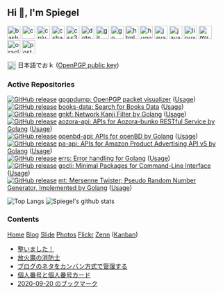 ## Hi 👋, I'm Spiegel

<p>
<img src="https://www.vectorlogo.zone/logos/gnu_bash/gnu_bash-icon.svg" alt="bash" width="30" height="30"/>
<img src="https://devicons.github.io/devicon/devicon.git/icons/c/c-original.svg" alt="c" width="30" height="30"/>
<img src="https://devicons.github.io/devicon/devicon.git/icons/cplusplus/cplusplus-original.svg" alt="cplusplus" width="30" height="30"/>
<img src="https://devicons.github.io/devicon/devicon.git/icons/csharp/csharp-original.svg" alt="csharp" width="30" height="30"/>
<img src="https://devicons.github.io/devicon/devicon.git/icons/css3/css3-original-wordmark.svg" alt="css3" width="30" height="30"/>
<img src="https://devicons.github.io/devicon/devicon.git/icons/dot-net/dot-net-original-wordmark.svg" alt="dotnet" width="30" height="30"/>
<img src="https://www.vectorlogo.zone/logos/git-scm/git-scm-icon.svg" alt="git" width="30" height="30"/>
<img src="https://devicons.github.io/devicon/devicon.git/icons/go/go-original.svg" alt="go" width="30" height="30"/>
<img src="https://devicons.github.io/devicon/devicon.git/icons/html5/html5-original-wordmark.svg" alt="html5" width="30" height="30"/>
<img src="https://api.iconify.design/logos-hugo.svg" alt="hugo" width="30" height="30"/>
<img src="https://devicons.github.io/devicon/devicon.git/icons/java/java-original-wordmark.svg" alt="java" width="30" height="30"/>
<img src="https://devicons.github.io/devicon/devicon.git/icons/javascript/javascript-original.svg" alt="javascript" width="30" height="30"/>
<img src="https://devicons.github.io/devicon/devicon.git/icons/linux/linux-original.svg" alt="linux" width="30" height="30"/>
<img src="https://devicons.github.io/devicon/devicon.git/icons/mysql/mysql-original-wordmark.svg" alt="mysql" width="30" height="30"/>
<img src="https://devicons.github.io/devicon/devicon.git/icons/oracle/oracle-original.svg" alt="oracle" width="30" height="30"/>
<img src="https://devicons.github.io/devicon/devicon.git/icons/postgresql/postgresql-original-wordmark.svg" alt="postgresql" width="30" height="30"/></p>
</p>

<p>
<a href="https://twitter.com/spiegel_2007" target="blank"><img align="center" src="https://cdn.jsdelivr.net/npm/simple-icons@3.0.1/icons/twitter.svg" alt="spiegel_2007" height="20" width="20" /></a>
日本語でおｋ (<a href="https://baldanders.info/pubkeys/spiegel.asc">OpenPGP public key</a>)
</p>

### Active Repositories

[![GitHub release](https://img.shields.io/github/release/spiegel-im-spiegel/gpgpdump.svg)](https://github.com/spiegel-im-spiegel/gpgpdump/releases/latest) [gpgpdump: OpenPGP packet visualizer](https://github.com/spiegel-im-spiegel/gpgpdump) ([Usage](https://text.baldanders.info/release/gpgpdump/))
<br>
[![GitHub release](https://img.shields.io/github/release/spiegel-im-spiegel/books-data.svg)](https://github.com/spiegel-im-spiegel/books-data/releases/latest) [books-data: Search for Books Data](https://github.com/spiegel-im-spiegel/books-data) ([Usage](https://text.baldanders.info/release/books-data/))
<br>
[![GitHub release](https://img.shields.io/github/release/spiegel-im-spiegel/gnkf.svg)](https://github.com/spiegel-im-spiegel/gnkf/releases/latest) [gnkf: Network Kanji Filter by Golang](https://github.com/spiegel-im-spiegel/gnkf) ([Usage](https://text.baldanders.info/release/gnkf/))
<br>
[![GitHub release](https://img.shields.io/github/release/spiegel-im-spiegel/aozora-api.svg)](https://github.com/spiegel-im-spiegel/aozora-api/releases/latest) [aozora-api: APIs for Aozora-bunko RESTful Service by Golang](https://github.com/spiegel-im-spiegel/aozora-api) ([Usage](https://text.baldanders.info/release/aozora-api-package-for-golang/))
<br>
[![GitHub release](https://img.shields.io/github/release/spiegel-im-spiegel/aozora-api.svg)](https://github.com/spiegel-im-spiegel/aozora-api/releases/latest) [openbd-api: APIs for openBD by Golang](https://github.com/spiegel-im-spiegel/openbd-api) ([Usage](https://text.baldanders.info/release/openbd-api-package-for-golang/))
<br>
[![GitHub release](https://img.shields.io/github/release/spiegel-im-spiegel/pa-api.svg)](https://github.com/spiegel-im-spiegel/pa-api/releases/latest) [pa-api: APIs for Amazon Product Advertising API v5 by Golang](https://github.com/spiegel-im-spiegel/pa-api) ([Usage](https://text.baldanders.info/release/pa-api-v5/))
<br>
[![GitHub release](https://img.shields.io/github/release/spiegel-im-spiegel/errs.svg)](https://github.com/spiegel-im-spiegel/errs/releases/latest) [errs: Error handling for Golang](https://github.com/spiegel-im-spiegel/errs) ([Usage](https://text.baldanders.info/release/errs-package-for-golang/))
<br>
[![GitHub release](https://img.shields.io/github/release/spiegel-im-spiegel/gocli.svg)](https://github.com/spiegel-im-spiegel/gocli/releases/latest) [gocli: Minimal Packages for Command-Line Interface](https://github.com/spiegel-im-spiegel/gocli) ([Usage](https://text.baldanders.info/release/gocli-package-for-golang/))
<br>
[![GitHub release](https://img.shields.io/github/release/spiegel-im-spiegel/mt.svg)](https://github.com/spiegel-im-spiegel/mt/releases/latest) [mt: Mersenne Twister; Pseudo Random Number Generator, Implemented by Golang](https://github.com/spiegel-im-spiegel/mt) ([Usage](https://text.baldanders.info/release/mersenne-twister-by-golang/))

![Top Langs](https://github-readme-stats.vercel.app/api/top-langs/?username=spiegel-im-spiegel&hide=html)
![Spiegel's github stats](https://github-readme-stats.vercel.app/api?username=spiegel-im-spiegel&show_icons=true&line_height=34)

### Contents

<p>
<a href="https://baldanders.info/">Home</a>
<a href="https://text.baldanders.info/">Blog</a>
<a href="https://slide.baldanders.info/">Slide</a>
<a href="https://photo.baldanders.info/">Photos</a>
<a href="https://www.flickr.com/photos/spiegel/">Flickr</a>
<a href="https://zenn.dev/spiegel">Zenn</a>
(<a href="https://github.com/spiegel-im-spiegel/github-pages-env/projects/1">Kanban</a>)
</p>

<!-- BLOG-POST-LIST:START -->
- [整いました！](https://text.baldanders.info/remark/2020/09/assemble-a-living-pc/)
- [放火魔の消防士](https://text.baldanders.info/remark/2020/09/firefighter-arsonist/)
- [ブログのネタをカンバン方式で管理する](https://text.baldanders.info/remark/2020/09/github-issues-milestones-and-projects/)
- [個人番号と個人番号カード](https://text.baldanders.info/remark/2020/09/my-number-and-my-number-card/)
- [2020-09-20 のブックマーク](https://text.baldanders.info/bookmarks/2020/09/20-bookmarks/)
<!-- BLOG-POST-LIST:END -->
